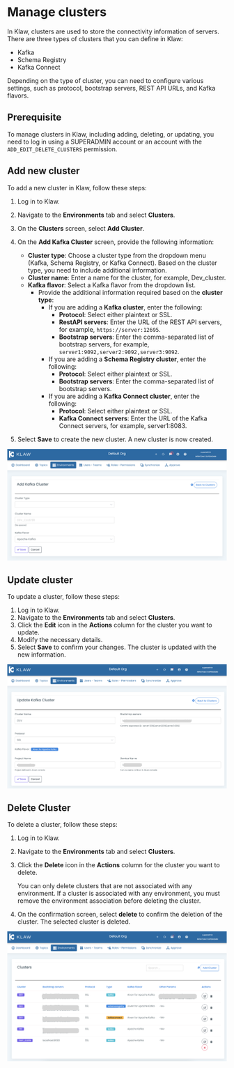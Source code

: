 # Manage clusters

In Klaw, clusters are used to store the connectivity information of
servers. There are three types of clusters that you can define in Klaw:

- Kafka
- Schema Registry
- Kafka Connect

Depending on the type of cluster, you can need to configure various
settings, such as protocol, bootstrap servers, REST API URLs, and Kafka
flavors.

## Prerequisite

To manage clusters in Klaw, including adding, deleting, or updating, you
need to log in using a SUPERADMIN account or an account with the
`ADD_EDIT_DELETE_CLUSTERS` permission.

## Add new cluster

To add a new cluster in Klaw, follow these steps:

1. Log in to Klaw.
2. Navigate to the **Environments** tab and select **Clusters**.
3. On the **Clusters** screen, select **Add Cluster**.
4. On the **Add Kafka Cluster** screen, provide the following information:

   - **Cluster type**: Choose a cluster type from the dropdown menu (Kafka, Schema Registry, or Kafka Connect). Based
     on the cluster type, you need to include additional information.
   - **Cluster name**: Enter a name for the cluster, for example, Dev_cluster.
   - **Kafka flavor**: Select a Kafka flavor from the dropdown list.
     - Provide the additional information required based on the **cluster type**:
       - If you are adding a **Kafka cluster**, enter the following:
         - **Protocol**: Select either plaintext or SSL.
         - **RestAPI servers**: Enter the URL of the REST API servers, for example, `https://server:12695`.
         - **Bootstrap servers**: Enter the comma-separated list of bootstrap servers, for
           example, `server1:9092,server2:9092,server3:9092`.
       - If you are adding a **Schema Registry cluster**, enter the following:
         - **Protocol**: Select either plaintext or SSL.
         - **Bootstrap servers**: Enter the comma-separated list of bootstrap servers.
       - If you are adding a **Kafka Connect cluster**, enter the following:
         - **Protocol**: Select either plaintext or SSL.
         - **Kafka Connect servers**: Enter the URL of the Kafka Connect servers, for example, server1:8083.

5. Select **Save** to create the new cluster. A new cluster is now
   created.

![image](../../static/images/clusters/NewCluster.png)

## Update cluster

To update a cluster, follow these steps:

1. Log in to Klaw.
2. Navigate to the **Environments** tab and select **Clusters**.
3. Click the **Edit** icon in the **Actions** column for the cluster
   you want to update.
4. Modify the necessary details.
5. Select **Save** to confirm your changes. The cluster is updated with
   the new information.

![image](../../static/images/clusters/UpdateCluster.png)

## Delete Cluster

To delete a cluster, follow these steps:

1. Log in to Klaw.
2. Navigate to the **Environments** tab and select **Clusters**.
3. Click the **Delete** icon in the **Actions** column for the cluster
   you want to delete.

   You can only delete clusters that are not associated with any environment. If a cluster is associated with any
   environment, you must remove the environment association before deleting the cluster.

4. On the confirmation screen, select **delete** to confirm the deletion of
   the cluster. The selected cluster is deleted.

![image](../../static/images/clusters/Clusters.png)
